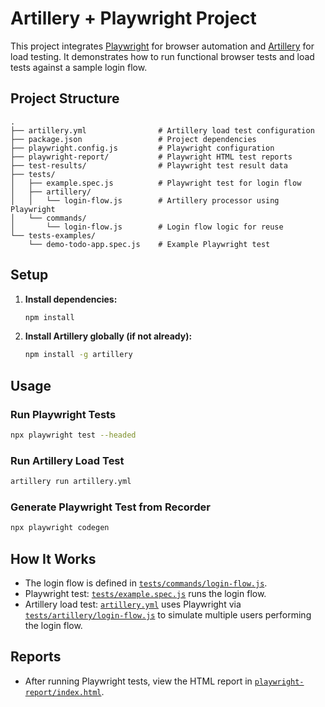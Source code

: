 # Artillery + Playwright Project

This project integrates [Playwright](https://playwright.dev/) for browser automation and [Artillery](https://www.artillery.io/) for load testing. It demonstrates how to run functional browser tests and load tests against a sample login flow.

## Project Structure

```
.
├── artillery.yml                # Artillery load test configuration
├── package.json                 # Project dependencies
├── playwright.config.js         # Playwright configuration
├── playwright-report/           # Playwright HTML test reports
├── test-results/                # Playwright test result data
├── tests/
│   ├── example.spec.js          # Playwright test for login flow
│   ├── artillery/
│   │   └── login-flow.js        # Artillery processor using Playwright
│   └── commands/
│       └── login-flow.js        # Login flow logic for reuse
└── tests-examples/
    └── demo-todo-app.spec.js    # Example Playwright test
```

## Setup

1. **Install dependencies:**
   ```sh
   npm install
   ```

2. **Install Artillery globally (if not already):**
   ```sh
   npm install -g artillery
   ```

## Usage

### Run Playwright Tests

```sh
npx playwright test --headed
```

### Run Artillery Load Test

```sh
artillery run artillery.yml
```

### Generate Playwright Test from Recorder

```sh
npx playwright codegen
```

## How It Works

- The login flow is defined in [`tests/commands/login-flow.js`](tests/commands/login-flow.js).
- Playwright test: [`tests/example.spec.js`](tests/example.spec.js) runs the login flow.
- Artillery load test: [`artillery.yml`](artillery.yml) uses Playwright via [`tests/artillery/login-flow.js`](tests/artillery/login-flow.js) to simulate multiple users performing the login flow.

## Reports

- After running Playwright tests, view the HTML report in [`playwright-report/index.html`](playwright-report/index.html).

##